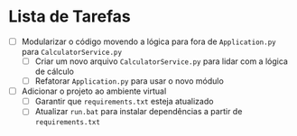 # Lista de Tarefas

- [ ] Modularizar o código movendo a lógica para fora de `Application.py` para `CalculatorService.py`
  - [ ] Criar um novo arquivo `CalculatorService.py` para lidar com a lógica de cálculo
  - [ ] Refatorar `Application.py` para usar o novo módulo

- [ ] Adicionar o projeto ao ambiente virtual
  - [ ] Garantir que `requirements.txt` esteja atualizado
  - [ ] Atualizar `run.bat` para instalar dependências a partir de `requirements.txt`
